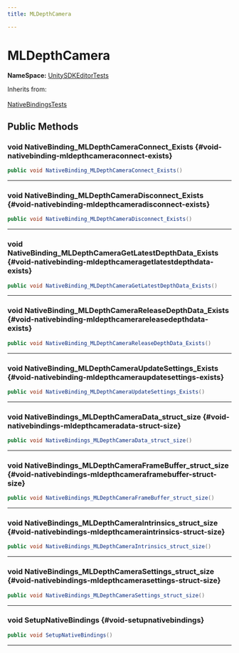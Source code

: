 ```yaml
---
title: MLDepthCamera

---
```


# MLDepthCamera



**NameSpace:** 
[UnitySDKEditorTests](/versioned_docs/version-14-Jun-2023/unity-api/api/UnitySDKEditorTests/UnitySDKEditorTests.md) 





Inherits from: <br></br>[NativeBindingsTests](/versioned_docs/version-14-Jun-2023/unity-api/api/UnitySDKEditorTests/UnitySDKEditorTests.NativeBindingsTests.md)




## Public Methods

### void NativeBinding_MLDepthCameraConnect_Exists {#void-nativebinding-mldepthcameraconnect-exists}

```csharp
public void NativeBinding_MLDepthCameraConnect_Exists()
```






-----------

### void NativeBinding_MLDepthCameraDisconnect_Exists {#void-nativebinding-mldepthcameradisconnect-exists}

```csharp
public void NativeBinding_MLDepthCameraDisconnect_Exists()
```






-----------

### void NativeBinding_MLDepthCameraGetLatestDepthData_Exists {#void-nativebinding-mldepthcameragetlatestdepthdata-exists}

```csharp
public void NativeBinding_MLDepthCameraGetLatestDepthData_Exists()
```






-----------

### void NativeBinding_MLDepthCameraReleaseDepthData_Exists {#void-nativebinding-mldepthcamerareleasedepthdata-exists}

```csharp
public void NativeBinding_MLDepthCameraReleaseDepthData_Exists()
```






-----------

### void NativeBinding_MLDepthCameraUpdateSettings_Exists {#void-nativebinding-mldepthcameraupdatesettings-exists}

```csharp
public void NativeBinding_MLDepthCameraUpdateSettings_Exists()
```






-----------

### void NativeBindings_MLDepthCameraData_struct_size {#void-nativebindings-mldepthcameradata-struct-size}

```csharp
public void NativeBindings_MLDepthCameraData_struct_size()
```






-----------

### void NativeBindings_MLDepthCameraFrameBuffer_struct_size {#void-nativebindings-mldepthcameraframebuffer-struct-size}

```csharp
public void NativeBindings_MLDepthCameraFrameBuffer_struct_size()
```






-----------

### void NativeBindings_MLDepthCameraIntrinsics_struct_size {#void-nativebindings-mldepthcameraintrinsics-struct-size}

```csharp
public void NativeBindings_MLDepthCameraIntrinsics_struct_size()
```






-----------

### void NativeBindings_MLDepthCameraSettings_struct_size {#void-nativebindings-mldepthcamerasettings-struct-size}

```csharp
public void NativeBindings_MLDepthCameraSettings_struct_size()
```






-----------

### void SetupNativeBindings {#void-setupnativebindings}

```csharp
public void SetupNativeBindings()
```






-----------

